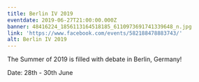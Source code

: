 ```yaml
---
title: Berlin IV 2019
eventdate: 2019-06-27T21:00:00.000Z
banner: 48416224_1856113164518185_6110973691741339648_n.jpg
link: 'https://www.facebook.com/events/582188478883743/'
alt: Berlin IV 2019
---
```

The Summer of 2019 is filled with debate in Berlin, Germany!

Date: 28th - 30th June
